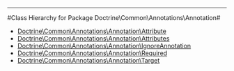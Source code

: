 - - -

#Class Hierarchy for Package Doctrine\Common\Annotations\Annotation#<ul>
<li><a href="https://github.com/JeyDotC/Hirudo-docs/blob/master/doctrine/common/annotations/annotation/attribute.html">Doctrine\Common\Annotations\Annotation\Attribute</a></li>
<li><a href="https://github.com/JeyDotC/Hirudo-docs/blob/master/doctrine/common/annotations/annotation/attributes.html">Doctrine\Common\Annotations\Annotation\Attributes</a></li>
<li><a href="https://github.com/JeyDotC/Hirudo-docs/blob/master/doctrine/common/annotations/annotation/ignoreannotation.html">Doctrine\Common\Annotations\Annotation\IgnoreAnnotation</a></li>
<li><a href="https://github.com/JeyDotC/Hirudo-docs/blob/master/doctrine/common/annotations/annotation/required.html">Doctrine\Common\Annotations\Annotation\Required</a></li>
<li><a href="https://github.com/JeyDotC/Hirudo-docs/blob/master/doctrine/common/annotations/annotation/target.html">Doctrine\Common\Annotations\Annotation\Target</a></li>
</ul>
